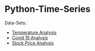 # Python-Time-Series

Data-Sets:
- [Temperature Analysis](https://drive.google.com/drive/folders/1lsCZlX7tc5NqKj2P3q7-9tPojaN8mMlP?usp=sharing)
- [Covid 19 Analysis](https://drive.google.com/file/d/1dkVD-vqyrmjZkfGdHPJnzy5tGVe4a6zA/view?usp=sharing)
- [Stock Price Analysis](https://drive.google.com/file/d/1j0gzeETTVaoxjZcdxc4RqbdK7ODpsvpB/view?usp=sharing)
